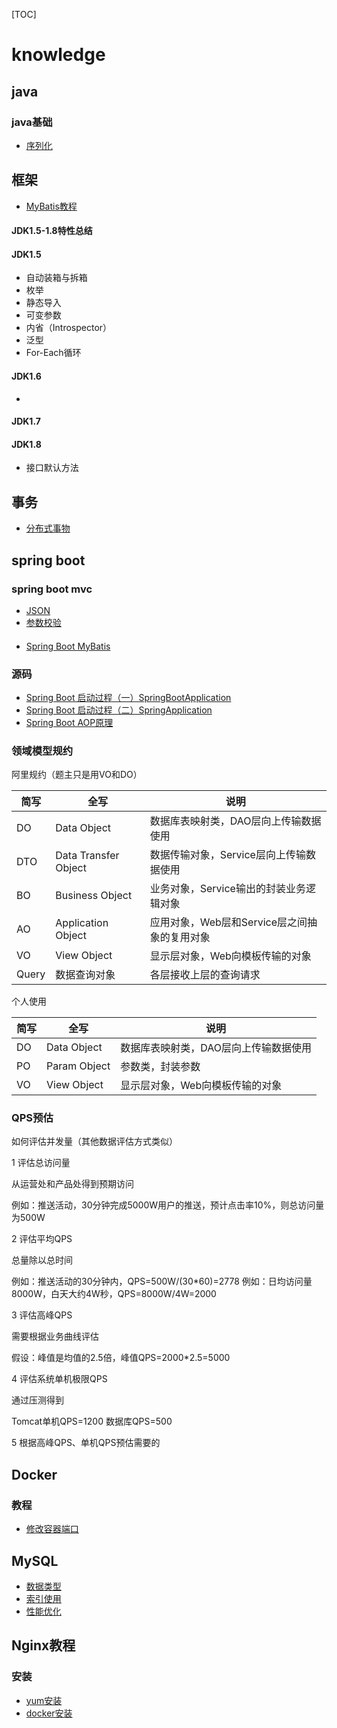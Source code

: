 [TOC]

# knowledge


## java

### java基础

- [序列化](./java/serialize.md)

## 框架

- [MyBatis教程](./mybatis/mybatis.md)


#### JDK1.5-1.8特性总结

#### JDK1.5

- 自动装箱与拆箱
- 枚举
- 静态导入
- 可变参数
- 内省（Introspector）
- 泛型
- For-Each循环

#### JDK1.6

- 

#### JDK1.7

#### JDK1.8

- 接口默认方法



## 事务

- [分布式事物](./transaction/distributed%20transaction.md)


## spring boot

### spring boot mvc

- [JSON](./spring-boot-mvc-json/json.md)
- [参数校验](./spring-boot-mvc-validate/validate.md)

#### 

- [Spring Boot MyBatis]()

### 源码

- [Spring Boot 启动过程（一）SpringBootApplication](./spring-boot-source-code/SpringBootApplication.md)
- [Spring Boot 启动过程（二）SpringApplication](./spring-boot-source-code/SpringApplication.md)
- [Spring Boot AOP原理](./spring-boot-source-code/AOP.md)














### 领域模型规约

阿里规约（题主只是用VO和DO）

|简写|全写|说明|
|---|---|---|
|DO|Data Object|数据库表映射类，DAO层向上传输数据使用|
|DTO|Data Transfer Object|数据传输对象，Service层向上传输数据使用|
|BO|Business Object|业务对象，Service输出的封装业务逻辑对象|
|AO|Application Object|应用对象，Web层和Service层之间抽象的复用对象|
|VO|View Object|显示层对象，Web向模板传输的对象|
|Query|数据查询对象|各层接收上层的查询请求|

个人使用

|简写|全写|说明|
|---|---|---|
|DO|Data Object|数据库表映射类，DAO层向上传输数据使用|
|PO|Param Object|参数类，封装参数|
|VO|View Object|显示层对象，Web向模板传输的对象|



### QPS预估

如何评估并发量（其他数据评估方式类似）

1 评估总访问量

从运营处和产品处得到预期访问

例如：推送活动，30分钟完成5000W用户的推送，预计点击率10%，则总访问量为500W

2 评估平均QPS

总量除以总时间

例如：推送活动的30分钟内，QPS=500W/(30*60)=2778 
例如：日均访问量8000W，白天大约4W秒，QPS=8000W/4W=2000

3 评估高峰QPS

需要根据业务曲线评估

假设：峰值是均值的2.5倍，峰值QPS=2000*2.5=5000

4 评估系统单机极限QPS

通过压测得到

Tomcat单机QPS=1200
数据库QPS=500

5 根据高峰QPS、单机QPS预估需要的

## Docker

### 教程

- [修改容器端口](./docker/modify-container-port.md)

## MySQL

- [数据类型](./mysql/data-type.md)
- [索引使用](./mysql/index.md)
- [性能优化](./mysql/optimize.md)

## Nginx教程

### 安装

- [yum安装](./nginx/install-yum.md)
- [docker安装](./nginx/install-docker.md)
